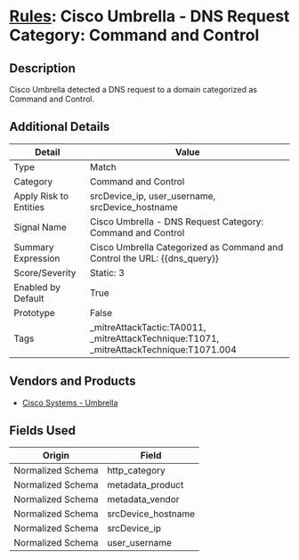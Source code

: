 # [Rules](README.md): Cisco Umbrella - DNS Request Category: Command and Control

## Description
Cisco Umbrella detected a DNS request to a domain categorized as Command and Control.

## Additional Details
|Detail|Value|
|----|----|
|Type|Match|
|Category|Command and Control|
|Apply Risk to Entities|srcDevice_ip, user_username, srcDevice_hostname|
|Signal Name|Cisco Umbrella - DNS Request Category: Command and Control|
|Summary Expression|Cisco Umbrella Categorized as Command and Control the URL: {{dns_query}}|
|Score/Severity|Static: 3|
|Enabled by Default|True|
|Prototype|False|
|Tags|_mitreAttackTactic:TA0011, _mitreAttackTechnique:T1071, _mitreAttackTechnique:T1071.004|
## Vendors and Products
- [Cisco Systems - Umbrella](../products/5ba50e74-3c05-4ea8-aeaf-5efde588c60f.md)


## Fields Used

|Origin|Field|
|----|----|
|Normalized Schema|http_category|
|Normalized Schema|metadata_product|
|Normalized Schema|metadata_vendor|
|Normalized Schema|srcDevice_hostname|
|Normalized Schema|srcDevice_ip|
|Normalized Schema|user_username|


